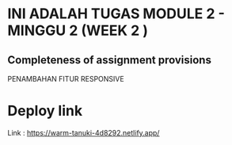 # INI ADALAH TUGAS MODULE 2 - MINGGU 2 (WEEK 2 )

## Completeness of assignment provisions

PENAMBAHAN FITUR RESPONSIVE

# Deploy link

Link : https://warm-tanuki-4d8292.netlify.app/
